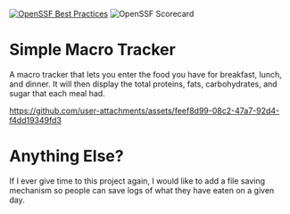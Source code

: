 [![OpenSSF Best Practices](https://www.bestpractices.dev/projects/10180/badge)](https://www.bestpractices.dev/projects/10180)
![OpenSSF Scorecard](https://api.scorecard.dev/github/NickPalceski/Simple-Macro-Track/badge)

# Simple Macro Tracker
A macro tracker that lets you enter the food you have for breakfast, lunch, and dinner.
It will then display the total proteins, fats, carbohydrates, and sugar that each meal had.


https://github.com/user-attachments/assets/feef8d99-08c2-47a7-92d4-f4dd19349fd3


# Anything Else?
If I ever give time to this project again, I would like to add a file saving mechanism so people can save logs of what they have eaten on a given day.
